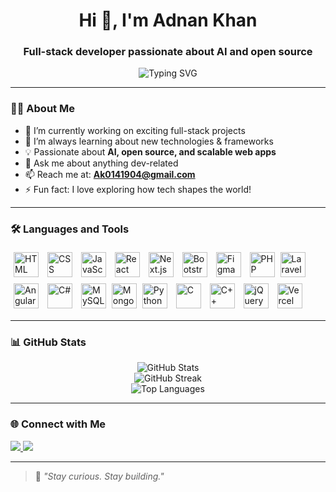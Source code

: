 <h1 align="center">Hi 👋, I'm Adnan Khan</h1>
<h3 align="center">Full-stack developer passionate about AI and open source</h3>

<p align="center">
  <img src="https://readme-typing-svg.demolab.com?font=Fira+Code&size=22&pause=1000&color=36BCF7&center=true&vCenter=true&width=440&lines=Full-stack+Developer;Open+Source+Contributor;Always+learning+new+tech" alt="Typing SVG" />
</p>

---

### 🙋‍♂️ About Me

- 🔭 I’m currently working on exciting full-stack projects  
- 🌱 I’m always learning about new technologies & frameworks  
- 💡 Passionate about **AI, open source, and scalable web apps**  
- 💬 Ask me about anything dev-related  
- 📫 Reach me at: **Ak0141904@gmail.com**  
- ⚡ Fun fact: I love exploring how tech shapes the world!

---

### 🛠️ Languages and Tools

<p align="left">
  <img src="https://cdn.jsdelivr.net/gh/devicons/devicon/icons/html5/html5-original.svg" width="40" style="margin: 5px;" alt="HTML" />
  <img src="https://cdn.jsdelivr.net/gh/devicons/devicon/icons/css3/css3-original.svg" width="40" style="margin: 5px;" alt="CSS" />
  <img src="https://cdn.jsdelivr.net/gh/devicons/devicon/icons/javascript/javascript-original.svg" width="40" style="margin: 5px;" alt="JavaScript" />
  <img src="https://cdn.jsdelivr.net/gh/devicons/devicon/icons/react/react-original.svg" width="40" style="margin: 5px;" alt="React" />
  <img src="https://cdn.jsdelivr.net/gh/devicons/devicon/icons/nextjs/nextjs-original.svg" width="40" style="margin: 5px;" alt="Next.js" />
  <img src="https://cdn.jsdelivr.net/gh/devicons/devicon/icons/bootstrap/bootstrap-original.svg" width="40" style="margin: 5px;" alt="Bootstrap" />
  <img src="https://cdn.jsdelivr.net/gh/devicons/devicon/icons/figma/figma-original.svg" width="40" style="margin: 5px;" alt="Figma" />
  <img src="https://cdn.jsdelivr.net/gh/devicons/devicon/icons/php/php-original.svg" width="40" style="margin: 5px;" alt="PHP" />
  <img src="https://logodix.com/logo/2150929.jpg" width="40" alt="Laravel" />
  <img src="https://cdn.jsdelivr.net/gh/devicons/devicon/icons/angularjs/angularjs-original.svg" width="40" style="margin: 5px;" alt="Angular" />
  <img src="https://cdn.jsdelivr.net/gh/devicons/devicon/icons/csharp/csharp-original.svg" width="40" style="margin: 5px;" alt="C#" />
  <img src="https://cdn.jsdelivr.net/gh/devicons/devicon/icons/mysql/mysql-original.svg" width="40" style="margin: 5px;" alt="MySQL" />
  <img src="https://cdn.jsdelivr.net/gh/devicons/devicon/icons/mongodb/mongodb-original.svg" width="40" alt="MongoDB" />
  <img src="https://cdn.jsdelivr.net/gh/devicons/devicon/icons/python/python-original.svg" width="40" style="margin: 5px;" alt="Python" />
  <img src="https://cdn.jsdelivr.net/gh/devicons/devicon/icons/c/c-original.svg" width="40" style="margin: 5px;" alt="C" />
  <img src="https://cdn.jsdelivr.net/gh/devicons/devicon/icons/cplusplus/cplusplus-original.svg" width="40" style="margin: 5px;" alt="C++" />
  <img src="https://cdn.jsdelivr.net/gh/devicons/devicon/icons/jquery/jquery-original.svg" width="40" style="margin: 5px;" alt="jQuery" />
  <img src="https://cdn.jsdelivr.net/gh/devicons/devicon/icons/vercel/vercel-original.svg" width="40" style="margin: 5px;" alt="Vercel" />
</p>

---

### 📊 GitHub Stats

<p align="center">
  <img src="https://github-readme-stats.vercel.app/api?username=Omni-Developer&show_icons=true&theme=tokyonight" alt="GitHub Stats" />
  <br />
  <img src="https://github-readme-streak-stats.herokuapp.com?user=Omni-Developer&theme=tokyonight" alt="GitHub Streak" />
  <br />
  <img src="https://github-readme-stats.vercel.app/api/top-langs/?username=Omni-Developer&layout=compact&theme=tokyonight" alt="Top Languages" />
</p>

---

### 🌐 Connect with Me

<p>
  <a href="[https://www.linkedin.com/in/YOUR-LINKEDIN/](https://www.linkedin.com/in/adnan-khalid-6b9bb8337?utm_source=share&utm_campaign=share_via&utm_content=profile&utm_medium=android_app)" target="_blank">
    <img src="https://img.shields.io/badge/LinkedIn-blue?style=for-the-badge&logo=linkedin&logoColor=white" />
  </a>
  <a href="mailto:ak0141904@gmail.com">
    <img src="https://img.shields.io/badge/Gmail-D14836?style=for-the-badge&logo=gmail&logoColor=white" />
  </a>
</p>

---

> 🧠 *"Stay curious. Stay building."*

